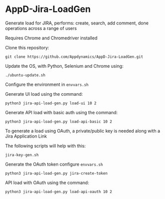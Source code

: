 # AppD-Jira-LoadGen

Generate load for JIRA, performs: create, search, add comment, done operations across a range of users

Requires Chrome and Chromedriver installed

Clone this repository:

`git clone https://github.com/Appdynamics/AppD-Jira-LoadGen.git`

Update the OS, with Python, Selenium and Chrome using:

`./ubuntu-update.sh`

Configure the environment in `envvars.sh`

Generate UI load using the command:

`python3 jira-api-load-gen.py load-ui 10 2`

Generate API load with basic auth using the command:

`python3 jira-api-load-gen.py load-api-basic 10 2`

To generate a load using OAuth, a private/public key is needed along with a Jira Application Link

The following scripts will help with this:

`jira-key-gen.sh`

Generate the OAuth token configure `envvars.sh`

`python3 jira-api-load-gen.py jira-create-token`

API load with OAuth  using the command:

`python3 jira-api-load-gen.py load-api-oauth 10 2`
